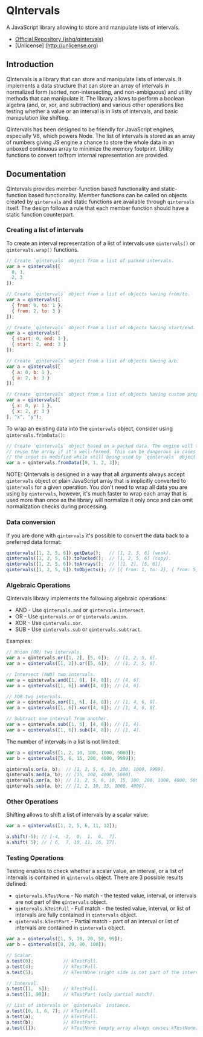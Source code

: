 QIntervals
==========

A JavaScript library allowing to store and manipulate lists of intervals.

  * [Official Repository (jshq/qintervals)](https://github.com/jshq/qintervals)
  * [Unlicense] (http://unlicense.org)

Introduction
------------

QIntervals is a library that can store and manipulate lists of intervals. It implements a data structure that can store an array of intervals in normalized form (sorted, non-intersecting, and non-ambiguous) and utility methods that can manipulate it. The library allows to perform a boolean algebra (and, or, xor, and subtraction) and various other operations like testing whether a value or an interval is in lists of intervals, and basic manipulation like shifting.

QIntervals has been designed to be friendly for JavaScript engines, especially V8, which powers Node. The list of intervals is stored as an array of numbers giving JS engine a chance to store the whole data in an unboxed continuous array to minimize the memory footprint. Utility functions to convert to/from internal representation are provided.

Documentation
-------------

QIntervals provides member-function based functionality and static-function based functionality. Member functions can be called on objects created by `qintervals` and static functions are available through `qintervals` itself. The design follows a rule that each member function should have a static function counterpart.

### Creating a list of intervals

To create an interval representation of a list of intervals use `qintervals()` or `qintervals.wrap()` functions.

```js
// Create `qintervals` object from a list of packed intervals.
var a = qintervals([
  0, 1,
  2, 3
]);

// Create `qintervals` object from a list of objects having from/to.
var a = qintervals([
  { from: 0, to: 1 },
  { from: 2, to: 3 }
]);

// Create `qintervals` object from a list of objects having start/end.
var a = qintervals([
  { start: 0, end: 1 },
  { start: 2, end: 3 }
]);

// Create `qintervals` object from a list of objects having a/b.
var a = qintervals([
  { a: 0, b: 1 },
  { a: 2, b: 3 }
]);

// Create `qintervals` object from a list of objects having custom properties.
var a = qintervals([
  { x: 0, y: 1 },
  { x: 2, y: 3 }
], "x", "y");
```

To wrap an existing data into the `qintervals` object, consider using `qintervals.fromData()`:

```js
// Create `qintervals` object based on a packed data. The engine will try to
// reuse the array if it's well-formed. This can be dangerous in cases that
// the input is modified while still being used by `qintervals` object.
var a = qintervals.fromData([0, 1, 2, 3]);
```

NOTE: QIntervals is designed in a way that all arguments always accept `qintervals` object or plain JavaScript array that is implicitly converted to `qintervals` for a given operation. You don't need to wrap all data you are using by `qintervals`, however, it's much faster to wrap each array that is used more than once as the library will normalize it only once and can omit normalization checks during processing.

### Data conversion

If you are done with `qintervals` it's possible to convert the data back to a preferred data format:

```js
qintervals([1, 2, 5, 6]).getData();   // [1, 2, 5, 6] (weak).
qintervals([1, 2, 5, 6]).toPacked();  // [1, 2, 5, 6] (copy).
qintervals([1, 2, 5, 6]).toArrays();  // [[1, 2], [5, 6]].
qintervals([1, 2, 5, 6]).toObjects(); // [{ from: 1, to: 2}, { from: 5, to: 6}].
```

### Algebraic Operations

QIntervals library implements the following algebraic operations:

  * AND - Use `qintervals.and` or `qintervals.intersect`.
  * OR  - Use `qintervals.or`  or `qintervals.union`.
  * XOR - Use `qintervals.xor`.
  * SUB - Use `qintervals.sub` or `qintervals.subtract`.

Examples:

```js
// Union (OR) two intervals.
var a = qintervals.or([1, 2], [5, 6]);  // [1, 2, 5, 6].
var a = qintervals([1, 2]).or([5, 6]);  // [1, 2, 5, 6].

// Intersect (AND) two intervals.
var a = qintervals.and([1, 6], [4, 8]); // [4, 6].
var a = qintervals([1, 6]).and([4, 8]); // [4, 6].

// XOR two intervals.
var a = qintervals.xor([1, 6], [4, 8]); // [1, 4, 6, 8].
var a = qintervals([1, 6]).xor([4, 8]); // [1, 4, 6, 8].

// Subtract one interval from another.
var a = qintervals.sub([1, 6], [4, 8]); // [1, 4].
var a = qintervals([1, 6]).sub([4, 8]); // [1, 4].
```

The number of intervals in a list is not limited:

```js
var a = qintervals([1, 2, 10, 100, 1000, 5000]);
var b = qintervals([5, 6, 15, 200, 4000, 9999]);

qintervals.or(a, b);  // [1, 2, 5, 6, 10, 200, 1000, 9999].
qintervals.and(a, b); // [15, 100, 4000, 5000].
qintervals.xor(a, b); // [1, 2, 5, 6, 10, 15, 100, 200, 1000, 4000, 5000, 9999].
qintervals.sub(a, b); // [1, 2, 10, 15, 1000, 4000].
```

### Other Operations

Shifting allows to shift a list of intervals by a scalar value:

```js
var a = qintervals([1, 2, 5, 6, 11, 12]);

a.shift(-5); // [-4, -3,  0,  1,  6,  7].
a.shift( 5); // [ 6,  7, 10, 11, 16, 17].
```

### Testing Operations

Testing enables to check whether a scalar value, an interval, or a list of intervals is contained in `qintervals` object. There are 3 possible results defined:

  * `qintervals.kTestNone` - No match - the tested value, interval, or intervals are not part of the `qintervals` object. 
  * `qintervals.kTestFull` - Full match - the tested value, interval, or list of intervals are fully contained in `qintervals` object. 
  * `qintervals.kTestPart` - Partial match - part of an interval or list of intervals are contained in `qintervals` object. 

```js
var a = qintervals([1, 5, 10, 20, 50, 99]);
var b = qintervals([8, 20, 80, 100]);

// Scalar.
a.test(0);           // kTestFull.
a.test(4);           // kTestFull.
a.test(5);           // kTestNone (right side is not part of the interval).

// Interval.
a.test([1,  5]);     // kTestFull.
a.test([1, 99]);     // kTestPart (only partial match).

// List of intervals or `qintervals` instance.
a.test([0, 1, 6, 7); // kTestFull.
a.test(a);           // kTestFull.
a.test(b);           // kTestPart.
a.test([]);          // kTestNone (empty array always causes kTestNone).
```
